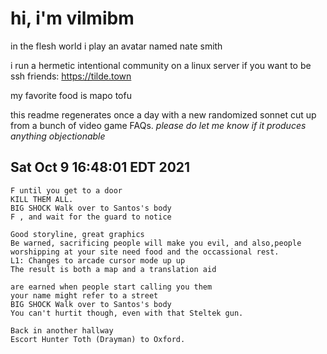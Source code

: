 # hi, i'm vilmibm

in the flesh world i play an avatar named nate smith

i run a hermetic intentional community on a linux server if you want to be ssh friends: https://tilde.town

my favorite food is mapo tofu

this readme regenerates once a day with a new randomized sonnet cut up from a bunch of video game FAQs.
_please do let me know if it produces anything objectionable_

## Sat Oct  9 16:48:01 EDT 2021

    F until you get to a door
    KILL THEM ALL.
    BIG SHOCK Walk over to Santos's body
    F , and wait for the guard to notice
    
    Good storyline, great graphics
    Be warned, sacrificing people will make you evil, and also,people worshipping at your site need food and the occassional rest.
    L1: Changes to arcade cursor mode up up
    The result is both a map and a translation aid
    
    are earned when people start calling you them
    your name might refer to a street
    BIG SHOCK Walk over to Santos's body
    You can't hurtit though, even with that Steltek gun.
    
    Back in another hallway
    Escort Hunter Toth (Drayman) to Oxford.

